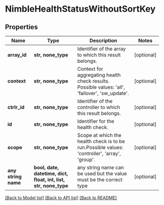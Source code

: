 # NimbleHealthStatusWithoutSortKey


## Properties
Name | Type | Description | Notes
------------ | ------------- | ------------- | -------------
**array_id** | **str, none_type** | Identifier of the array to which this result belongs. | [optional] 
**context** | **str, none_type** | Context for aggregating health check results. Possible values: &#39;all&#39;, &#39;failover&#39;, &#39;sw_update&#39;. | [optional] 
**ctrlr_id** | **str, none_type** | Identifier of the controller to which this result belongs. | [optional] 
**id** | **str, none_type** | Identifier for the health check. | [optional] 
**scope** | **str, none_type** | Scope at which the health check is to be run.Possible values: &#39;controller&#39;, &#39;array&#39;, &#39;group&#39;. | [optional] 
**any string name** | **bool, date, datetime, dict, float, int, list, str, none_type** | any string name can be used but the value must be the correct type | [optional]

[[Back to Model list]](../README.md#documentation-for-models) [[Back to API list]](../README.md#documentation-for-api-endpoints) [[Back to README]](../README.md)


